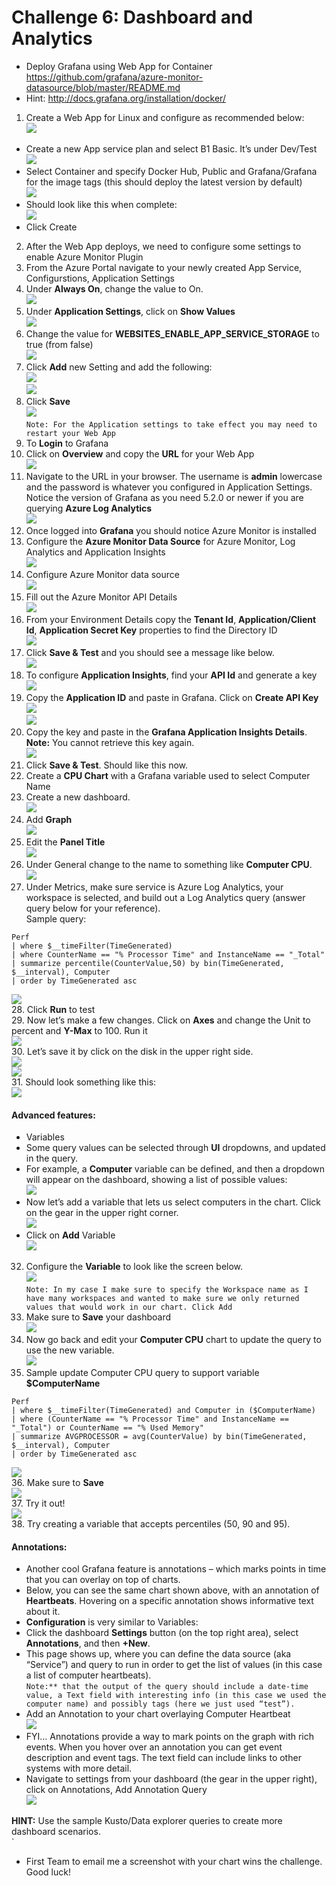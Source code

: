 # Challenge 6: Dashboard and Analytics

* Deploy Grafana using Web App for Container
https://github.com/grafana/azure-monitor-datasource/blob/master/README.md
* Hint: http://docs.grafana.org/installation/docker/

1. Create a Web App for Linux and configure as recommended below:<br/>
<img src="images/web.jpg"/><br/>
* Create a new App service plan and select B1 Basic. It’s under Dev/Test<br/>
<img src="images/web1.jpg"/><br/>
* Select Container and specify Docker Hub, Public and Grafana/Grafana for the image tags (this should deploy the latest version by default)<br/>
<img src="images/web3.jpg"/><br/>
* Should look like this when complete:<br/>
<img src="images/web4.jpg"/><br/>
* Click Create<br/>

2. After the Web App deploys, we need to configure some settings to enable Azure Monitor Plugin<br/>
3. From the Azure Portal navigate to your newly created App Service, Configurstions, Application Settings<br/>
4. Under **Always On**, change the value to On.<br/>
<img src="images/app.jpg"/><br/>
5. Under **Application Settings**, click on **Show Values**<br/>
<img src="images/app1.jpg"/><br/>
6. Change the value for **WEBSITES_ENABLE_APP_SERVICE_STORAGE** to true (from false)<br/>
<img src="images/app2.jpg"/><br/>
7. Click **Add** new Setting and add the following:<br/>
<img src="images/app3.jpg"/><br/>
<img src="images/app4.jpg"/><br/>
8. Click **Save**<br/>
<img src="images/app5.jpg"/><br/>
``
Note: For the Application settings to take effect you may need to restart your Web App
``
9. To **Login** to Grafana<br/>
10. Click on **Overview** and copy the **URL** for your Web App<br/>
<img src="images/app6.jpg"/><br/>
11. Navigate to the URL in your browser. The username is **admin** lowercase and the password is whatever you configured in Application Settings. Notice the version of Grafana as you need 5.2.0 or newer if you are querying **Azure Log Analytics**<br/>
<img src="images/app7.jpg"/><br/>
12. Once logged into **Grafana** you should notice Azure Monitor is installed<br/>
13. Configure the **Azure Monitor Data Source** for Azure Monitor, Log Analytics and Application Insights<br/>
<img src="images/app81.jpg"/><br/>
14. Configure Azure Monitor data source<br/>
<img src="images/app9.jpg"/><br/>
15. Fill out the Azure Monitor API Details<br/>
<img src="images/app10.jpg"/><br/>
16. From your Environment Details copy the **Tenant Id**, **Application/Client Id**, **Application Secret Key** properties to find the Directory ID<br/>
<img src="images/app11.jpg"/><br/>
17. Click **Save & Test** and you should see a message like below.<br/>
<img src="images/app12.jpg"/><br/>
18. To configure **Application Insights**, find your **API Id** and generate a key<br/>
<img src="images/app13.jpg"/><br/>
19. Copy the **Application ID** and paste in Grafana. Click on **Create API Key**<br/>
<img src="images/app14.jpg"/><br/>
<img src="images/app15.jpg"/><br/>
20. Copy the key and paste in the **Grafana Application Insights Details**. **Note:** You cannot retrieve this key again.<br/>
<img src="images/app16.jpg"/><br/>
21. Click **Save & Test**. Should like this now.<br/>
22. Create a **CPU Chart** with a Grafana variable used to select Computer Name<br/>
23. Create a new dashboard.<br/>
<img src="images/app171.jpg"/><br/>
24. Add **Graph**<br/>
<img src="images/app181.jpg"/><br/>
25. Edit the **Panel Title**<br/>
<img src="images/app21.jpg"/><br/>
26. Under General change to the name to something like **Computer CPU**.<br/>
<img src="images/app20.jpg"/><br/>
27. Under Metrics, make sure service is Azure Log Analytics, your workspace is selected, and build out a Log Analytics query (answer query below for your reference).<br/>
Sample query:
```
Perf
| where $__timeFilter(TimeGenerated)
| where CounterName == "% Processor Time" and InstanceName == "_Total"
| summarize percentile(CounterValue,50) by bin(TimeGenerated, $__interval), Computer
| order by TimeGenerated asc
```

<img src="images/grfa171.jpg"/><br/>
28. Click **Run** to test<br/>
29. Now let’s make a few changes. Click on **Axes** and change the Unit to percent and **Y-Max** to 100. Run it <br/>
<img src="images/grfa16.jpg"/><br/>
30. Let’s save it by click on the disk in the upper right side.<br/>
<img src="images/grfa13.jpg"/><br/>
<img src="images/grfa12.jpg"/><br/>
31. Should look something like this:<br/>
<img src="images/grfa11.jpg"/><br/>

 #### Advanced features:
 
* Variables<br/>
* Some query values can be selected through **UI** dropdowns, and updated in the query.<br/>
* For example, a **Computer** variable can be defined, and then a dropdown will appear on the dashboard, showing a list of possible values:<br/>
<img src="images/grfa10.jpg"/><br/>
* Now let’s add a variable that lets us select computers in the chart. Click on the gear in the upper right corner.<br/>
<img src="images/grfa9.jpg"/><br/>
* Click on **Add** Variable<br/>
<img src="images/grfa8.jpg"/><br/>
32. Configure the **Variable** to look like the screen below.<br/>
<img src="images/grfa7.jpg"/><br/>
``
Note: In my case I make sure to specify the Workspace name as I have many workspaces and wanted to make sure we only returned values that would work in our chart. Click Add
``
33. Make sure to **Save** your dashboard<br/>
<img src="images/grfa5.jpg"/><br/>
34. Now go back and edit your **Computer CPU** chart to update the query to use the new variable.<br/>
<img src="images/grfa4.jpg"/><br/>
35. Sample update Computer CPU query to support variable **$ComputerName**<br/>
```
Perf
| where $__timeFilter(TimeGenerated) and Computer in ($ComputerName)
| where (CounterName == "% Processor Time" and InstanceName == "_Total") or CounterName == "% Used Memory"
| summarize AVGPROCESSOR = avg(CounterValue) by bin(TimeGenerated, $__interval), Computer
| order by TimeGenerated asc
```

<img src="images/grfa3.jpg"/><br/>
36. Make sure to **Save**<br/>
<img src="images/grfa2.jpg"/><br/>
37. Try it out!<br/>
<img src="images/grfa.jpg"/><br/>
38. Try creating a variable that accepts percentiles (50, 90 and 95).<br/>

 #### Annotations:
 
* Another cool Grafana feature is annotations – which marks points in time that you can overlay on top of charts.<br/>
* Below, you can see the same chart shown above, with an annotation of **Heartbeats**. Hovering on a specific annotation shows informative text about it.<br/>
* **Configuration** is very similar to Variables:<br/>
* Click the dashboard **Settings** button (on the top right area), select **Annotations**, and then **+New**.<br/>
* This page shows up, where you can define the data source (aka “Service”) and query to run in order to get the list of values (in this case a list of computer heartbeats).<br/>
``
Note:** that the output of the query should include a date-time value, a Text field with interesting info (in this case we used the computer name) and possibly tags (here we just used “test”).
``
* Add an Annotation to your chart overlaying Computer Heartbeat<br/>
      <img src="images/grfa1.jpg"/><br/>
* FYI… Annotations provide a way to mark points on the graph with rich events. When you hover over an annotation you can get event description and event tags. The text field can include links to other systems with more detail.<br/>
* Navigate to settings from your dashboard (the gear in the upper right), click on Annotations, Add Annotation Query<br/>
<img src="images/grfa.jpg"/><br/>

**HINT:** Use the sample Kusto/Data explorer queries to create more dashboard scenarios.<br/>`
* First Team to email me a screenshot with your chart wins the challenge. Good luck!
